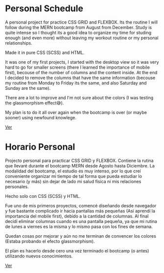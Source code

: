 # Personal Schedule

A personal project for practice CSS GRID and FLEXBOX.
Its the routine I will follow during the MERN bootcamp from August from December.
Study is quite intense so I thought its a good idea to organize my time for studing enough (and even more) without leaving my workout routine or my personal relationships.

Made it in pure CSS (SCSS) and HTML.

It was one of my first projects, I started with the desktop view so it was very hard to go for smaller screens (there I learned the importance of mobile first), becouse of the number of columns and the content inside. At the end I decided to remove the columns that have the same information (becouse my routine from Monday to Friday its the same, and also Saturday and Sunday are the same).

There are a lot to improve and I'm not sure about the colors (I was testing the glassmorphism effect😅).

My plan is to do it all over again when the bootcamp is over (or maybe sooner) using newfound knowlege.

[Ver](fabrizziodbc.github.io/planner)

# Horario Personal
Projecto personal para practicar CSS GRID y FLEXBOX.
Contiene la rutina que llevaré durante el bootcamp MERN desde Agosto hasta Diciembre.
La modalidad del bootcamp, el estudio es muy intenso, por lo que creí conveniente organizar mi tiempo de tal forma que pueda estudiar lo necesario (y más) sin dejar de lado mi salud física ni mis relaciones personales.

Hecho solo con CSS (SCSS) y HTML.

Fue uno de mis primeros proyectos, comencé diseñando desde navegador y fue bastante complicado ir hacia pantallas más pequeñas (Así aprendí la importancia del mobile first), debido a la cantidad de columnas. Al final decidí eliminar columnas cuando es una pantalla pequeña, ya que mi rutina de lunes a viernes es la misma y lo mismo pasa con los fines de semana.

Quedan cosas por mejorar y aún no me terminan de convencer los colores (Estaba probando el efecto glassmorphism).

El plan es hacerlo desde cero una vez terminado el bootcamp (o antes) utilizando nuevos conocimientos.

[Ver](fabrizziodbc.github.io/planner)

